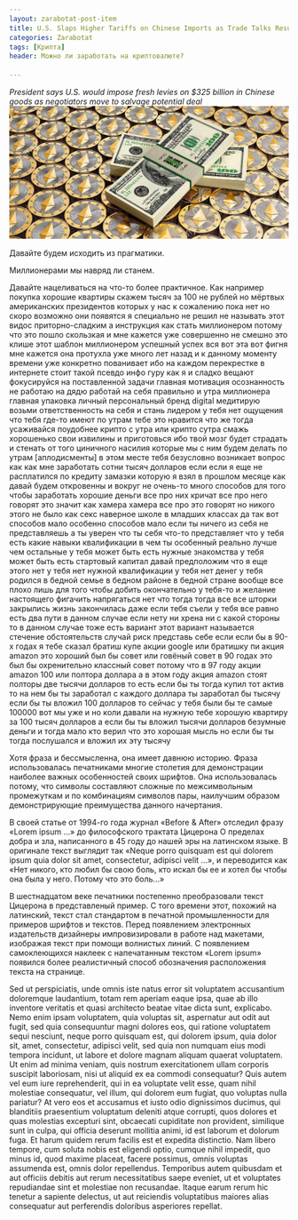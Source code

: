 ```yaml
---
layout: zarabotat-post-item
title: U.S. Slaps Higher Tariffs on Chinese Imports as Trade Talks Resume лол
categories: Zarabotat
tags: [Крипта]
header: Можно ли заработать на криптовалюте?

---
```

*President says U.S. would impose fresh levies on $325 billion in Chinese goods as negotiators move to salvage potential deal*
![My helpful screenshot](/images/mining/ETH/ethereum-money2.jpg)

Давайте будем исходить из прагматики.  


<p class="vaz5">Миллионерами мы навряд ли станем.</p>

Давайте нацеливаться на что-то более практичное. Как например покупка хорошие квартиры скажем тысяч за 100 не рублей но мёртвых американских президентов которых у нас к сожалению пока нет но скоро возможно они появятся я специально не решил не называть этот видос приторно-сладким а инструкция как стать миллионером потому что это пошло скользкая и мне кажется уже совершенно не смешно это клише этот шаблон миллионером успешный успех вся вот эта вот фигня мне кажется она протухла уже много лет назад и к данному моменту времени уже конкретно пованивает ибо на каждом перекрестке в интернете стоит такой псевдо инфо гуру как я и сладко вещают фокусируйся на поставленной задачи главная мотивация осознанность не работаю на дядю работай на себя правильно и утра миллионера главная упаковка личный персональный бренд digital медитирую возьми ответственность на себя и стань лидером у тебя нет ощущения что тебя где-то имеют по утрам тебе это нравится что же тогда усаживайся поудобнее крипто с утра или крипто сутра смажь хорошенько свои извилины и приготовься ибо твой мозг будет страдать и стенать от того циничного насилия которые мы с ним будем делать по утрам [аплодисменты] в этом месте тебя безусловно возникает вопрос как как мне заработать сотни тысяч долларов если если я еще не расплатился по кредиту замазки которую я взял в прошлом месяце как давай будем откровенны и вокруг не очень-то много способов для того чтобы заработать хорошие деньги все про них кричат все про него говорят это значит как хамера хамера все про это говорят но никого этого не было как секс наверное школе в младших классах да так вот способов мало особенно способов мало если ты ничего из себя не представляешь а ты уверен что ты себя что-то представляет что у тебя есть какие навыки квалификации в чем ты особенный реально лучше чем остальные у тебя может быть есть нужные знакомства у тебя может быть есть стартовый капитал давай предположим что я еще этого нет у тебя нет нужной квалификации у тебя нет денег у тебя родился в бедной семье в бедном районе в бедной стране вообще все плохо лишь для того чтобы добить окончательно у тебя-то и желание настоящего фигачить напрягаться нет что тогда тогда все все шторки закрылись жизнь закончилась даже если тебя съели у тебя все равно есть два пути в данном случае если нету ни хрена ни с какой стороны то в данном случае тоже есть вариант этот вариант называется стечение обстоятельств случай риск представь себе если если бы в 90-х годах я тебе сказал братиш купе акции google или братишку пи акция amazon это хороший был бы совет или говёный совет в 90 годах это был бы охренительно классный совет потому что в 97 году акции amazon 100 или полтора доллара а в этом году акция amazon стоят полторы две тысячи долларов то есть если бы ты тогда купил тот актив то на нем бы ты заработал с каждого доллара ты заработал бы тысячу если бы ты вложил 100 долларов то сейчас у тебя были бы те самые 100000 вот мы уже и но коли давали на нужную тебе хорошую квартиру за 100 тысяч долларов а если бы ты вложил тысячи долларов безумные деньги и тогда мало кто верил что это хорошая мысль но если бы ты тогда послушался и вложил их эту тысячу 


Хотя фраза и бессмысленна, она имеет давнюю историю. Фраза использовалась печатниками многие столетия для демонстрации наиболее важных особенностей своих шрифтов. Она использовалась потому, что символы составляют сложные по межсимвольным промежуткам и по комбинациям символов пары, наилучшим образом демонстрирующие преимущества данного начертания.

В своей статье от 1994-го года журнал «Before & After» отследил фразу «Lorem ipsum ...» до философского трактата Цицерона О пределах добра и зла, написанного в 45 году до нашей эры на латинском языке. В оригинале текст выглядит так «Neque porro quisquam est qui dolorem ipsum quia dolor sit amet, consectetur, adipisci velit ...», и переводится как «Нет никого, кто любил бы свою боль, кто искал бы ее и хотел бы чтобы она была у него. Потому что это боль...»


В шестнадцатом веке печатники постепенно преобразовали текст Цицерона в представленый пример. С того времени этот, похожий на латинский, текст стал стандартом в печатной промышленности для примеров шрифтов и текстов. Перед появлением электронных издательств дизайнеры импровизировали в работе над макетами, изображая текст при помощи волнистых линий. С появлением самоклеющихся наклеек с напечатанным текстом «Lorem ipsum» появился более реалистичный способ обозначения расположения текста на странице.


Sed ut perspiciatis, unde omnis iste natus error sit voluptatem accusantium doloremque laudantium, totam rem aperiam eaque ipsa, quae ab illo inventore veritatis et quasi architecto beatae vitae dicta sunt, explicabo. Nemo enim ipsam voluptatem, quia voluptas sit, aspernatur aut odit aut fugit, sed quia consequuntur magni dolores eos, qui ratione voluptatem sequi nesciunt, neque porro quisquam est, qui dolorem ipsum, quia dolor sit, amet, consectetur, adipisci velit, sed quia non numquam eius modi tempora incidunt, ut labore et dolore magnam aliquam quaerat voluptatem. Ut enim ad minima veniam, quis nostrum exercitationem ullam corporis suscipit laboriosam, nisi ut aliquid ex ea commodi consequatur? Quis autem vel eum iure reprehenderit, qui in ea voluptate velit esse, quam nihil molestiae consequatur, vel illum, qui dolorem eum fugiat, quo voluptas nulla pariatur? At vero eos et accusamus et iusto odio dignissimos ducimus, qui blanditiis praesentium voluptatum deleniti atque corrupti, quos dolores et quas molestias excepturi sint, obcaecati cupiditate non provident, similique sunt in culpa, qui officia deserunt mollitia animi, id est laborum et dolorum fuga. Et harum quidem rerum facilis est et expedita distinctio. Nam libero tempore, cum soluta nobis est eligendi optio, cumque nihil impedit, quo minus id, quod maxime placeat, facere possimus, omnis voluptas assumenda est, omnis dolor repellendus. Temporibus autem quibusdam et aut officiis debitis aut rerum necessitatibus saepe eveniet, ut et voluptates repudiandae sint et molestiae non recusandae. Itaque earum rerum hic tenetur a sapiente delectus, ut aut reiciendis voluptatibus maiores alias consequatur aut perferendis doloribus asperiores repellat.


